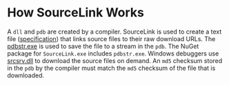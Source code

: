 # How SourceLink Works

A `dll` and `pdb` are created by a compiler. SourceLink is used to create a text file ([specification](http://msdn.microsoft.com/en-us/library/windows/desktop/ms680641.aspx)) that links source files to their raw download URLs. The [pdbstr.exe](http://msdn.microsoft.com/en-us/library/windows/hardware/ff558874.aspx) is used to save the file to a stream in the `pdb`. The NuGet package for `SourceLink.exe` includes `pdbstr.exe`. Windows debuggers use [srcsrv.dll](http://msdn.microsoft.com/en-us/library/windows/hardware/ff558791.aspx) to download the source files on demand. An `md5` checksum stored in the `pdb` by the compiler must match the `md5` checksum of the file that is downloaded.
